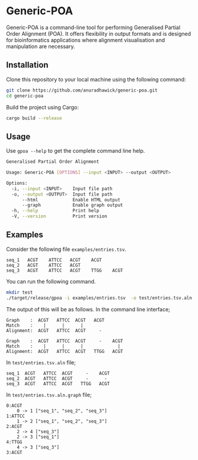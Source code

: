 # Generic-POA

Generic-POA is a command-line tool for performing Generalised Partial Order Alignment (POA). It offers flexibility in output formats and is designed for bioinformatics applications where alignment visualisation and manipulation are necessary.

## Installation

Clone this repository to your local machine using the following command:

```bash
git clone https://github.com/anuradhawick/generic-poa.git
cd generic-poa
```
Build the project using Cargo:


```bash
cargo build --release
```

## Usage

Use `gpoa --help` to get the complete command line help.

```bash
Generalised Partial Order Alignment

Usage: Generic-POA [OPTIONS] --input <INPUT> --output <OUTPUT>

Options:
  -i, --input <INPUT>    Input file path
  -o, --output <OUTPUT>  Input file path
      --html             Enable HTML output
      --graph            Enable graph output
  -h, --help             Print help
  -V, --version          Print version
```

## Examples

Consider the following file `examples/entries.tsv`.

```
seq_1	ACGT	ATTCC	ACGT	ACGT
seq_2	ACGT	ATTCC	ACGT
seq_3	ACGT	ATTCC	ACGT	TTGG	ACGT
```

You can run the following command.

```bash
mkdir test
./target/release/gpoa -i examples/entries.tsv  -o test/entries.tsv.aln --debug --graph
```

The output of this will be as follows. In the command line interface;

```
Graph    :  ACGT   ATTCC  ACGT   ACGT  
Match    :    |      |      |          
Alignment:  ACGT   ATTCC  ACGT     -   

Graph    :  ACGT   ATTCC  ACGT     -    ACGT  
Match    :    |      |      |             |   
Alignment:  ACGT   ATTCC  ACGT   TTGG   ACGT  
```

In `test/entries.tsv.aln` file;

```
seq_1  ACGT   ATTCC  ACGT     -    ACGT  
seq_2  ACGT   ATTCC  ACGT     -      -   
seq_3  ACGT   ATTCC  ACGT   TTGG   ACGT  
```

In `test/entries.tsv.aln.graph` file;

```
0:ACGT
	0 -> 1 ["seq_1", "seq_2", "seq_3"]
1:ATTCC
	1 -> 2 ["seq_1", "seq_2", "seq_3"]
2:ACGT
	2 -> 4 ["seq_3"]
	2 -> 3 ["seq_1"]
4:TTGG
	4 -> 3 ["seq_3"]
3:ACGT
```